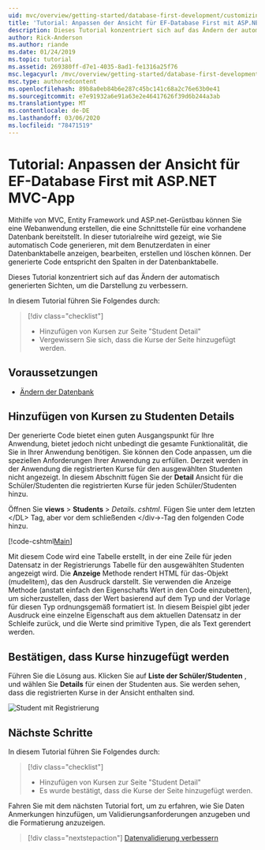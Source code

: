 ```yaml
---
uid: mvc/overview/getting-started/database-first-development/customizing-a-view
title: 'Tutorial: Anpassen der Ansicht für EF-Database First mit ASP.NET MVC-App'
description: Dieses Tutorial konzentriert sich auf das Ändern der automatisch generierten Sichten, um die Darstellung zu verbessern.
author: Rick-Anderson
ms.author: riande
ms.date: 01/24/2019
ms.topic: tutorial
ms.assetid: 269380ff-d7e1-4035-8ad1-fe1316a25f76
msc.legacyurl: /mvc/overview/getting-started/database-first-development/customizing-a-view
msc.type: authoredcontent
ms.openlocfilehash: 89b8a0eb84b6e287c45bc141c68a2c76e63b0e41
ms.sourcegitcommit: e7e91932a6e91a63e2e46417626f39d6b244a3ab
ms.translationtype: MT
ms.contentlocale: de-DE
ms.lasthandoff: 03/06/2020
ms.locfileid: "78471519"
---
```

# <a name="tutorial-customize-view-for-ef-database-first-with-aspnet-mvc-app"></a>Tutorial: Anpassen der Ansicht für EF-Database First mit ASP.NET MVC-App

Mithilfe von MVC, Entity Framework und ASP.net-Gerüstbau können Sie eine Webanwendung erstellen, die eine Schnittstelle für eine vorhandene Datenbank bereitstellt. In dieser tutorialreihe wird gezeigt, wie Sie automatisch Code generieren, mit dem Benutzerdaten in einer Datenbanktabelle anzeigen, bearbeiten, erstellen und löschen können. Der generierte Code entspricht den Spalten in der Datenbanktabelle.

Dieses Tutorial konzentriert sich auf das Ändern der automatisch generierten Sichten, um die Darstellung zu verbessern.

In diesem Tutorial führen Sie Folgendes durch:

> [!div class="checklist"]
> * Hinzufügen von Kursen zur Seite "Student Detail"
> * Vergewissern Sie sich, dass die Kurse der Seite hinzugefügt werden.

## <a name="prerequisites"></a>Voraussetzungen

* [Ändern der Datenbank](changing-the-database.md)

## <a name="add-courses-to-student-detail"></a>Hinzufügen von Kursen zu Studenten Details

Der generierte Code bietet einen guten Ausgangspunkt für Ihre Anwendung, bietet jedoch nicht unbedingt die gesamte Funktionalität, die Sie in Ihrer Anwendung benötigen. Sie können den Code anpassen, um die speziellen Anforderungen Ihrer Anwendung zu erfüllen. Derzeit werden in der Anwendung die registrierten Kurse für den ausgewählten Studenten nicht angezeigt. In diesem Abschnitt fügen Sie der **Detail** Ansicht für die Schüler/Studenten die registrierten Kurse für jeden Schüler/Studenten hinzu.

Öffnen Sie **views** > **Students** > *Details. cshtml*. Fügen Sie unter dem letzten &lt;/DL&gt; Tag, aber vor dem schließenden &lt;/div-&gt;-Tag den folgenden Code hinzu.

[!code-cshtml[Main](customizing-a-view/samples/sample1.cshtml)]

Mit diesem Code wird eine Tabelle erstellt, in der eine Zeile für jeden Datensatz in der Registrierungs Tabelle für den ausgewählten Studenten angezeigt wird. Die **Anzeige** Methode rendert HTML für das-Objekt (mudelitem), das den Ausdruck darstellt. Sie verwenden die Anzeige Methode (anstatt einfach den Eigenschafts Wert in den Code einzubetten), um sicherzustellen, dass der Wert basierend auf dem Typ und der Vorlage für diesen Typ ordnungsgemäß formatiert ist. In diesem Beispiel gibt jeder Ausdruck eine einzelne Eigenschaft aus dem aktuellen Datensatz in der Schleife zurück, und die Werte sind primitive Typen, die als Text gerendert werden.

## <a name="confirm-courses-are-added"></a>Bestätigen, dass Kurse hinzugefügt werden

Führen Sie die Lösung aus. Klicken Sie auf **Liste der Schüler/Studenten** , und wählen Sie **Details** für einen der Studenten aus. Sie werden sehen, dass die registrierten Kurse in der Ansicht enthalten sind.

![Student mit Registrierung](customizing-a-view/_static/image1.png)

## <a name="next-steps"></a>Nächste Schritte
In diesem Tutorial führen Sie Folgendes durch:

> [!div class="checklist"]
> * Hinzufügen von Kursen zur Seite "Student Detail"
> * Es wurde bestätigt, dass die Kurse der Seite hinzugefügt werden.

Fahren Sie mit dem nächsten Tutorial fort, um zu erfahren, wie Sie Daten Anmerkungen hinzufügen, um Validierungsanforderungen anzugeben und die Formatierung anzuzeigen.
> [!div class="nextstepaction"]
> [Datenvalidierung verbessern](enhancing-data-validation.md)
